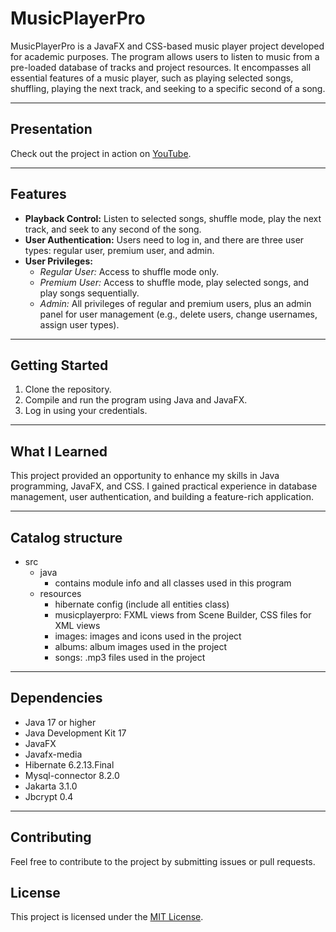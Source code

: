 # MusicPlayerPro

MusicPlayerPro is a JavaFX and CSS-based music player project developed for academic purposes. 
The program allows users to listen to music from a pre-loaded database of tracks and project resources. 
It encompasses all essential features of a music player, such as playing selected songs, shuffling, playing the next track, and seeking to a specific second of a song.

<hr>

## Presentation
Check out the project in action on [YouTube](https://youtu.be/skL0QiSQOU4).

<hr>

## Features
- **Playback Control:** Listen to selected songs, shuffle mode, play the next track, and seek to any second of the song.
- **User Authentication:** Users need to log in, and there are three user types: regular user, premium user, and admin.
- **User Privileges:**
  - *Regular User:* Access to shuffle mode only.
  - *Premium User:* Access to shuffle mode, play selected songs, and play songs sequentially.
  - *Admin:* All privileges of regular and premium users, plus an admin panel for user management (e.g., delete users, change usernames, assign user types).

<hr>

## Getting Started
1. Clone the repository.
2. Compile and run the program using Java and JavaFX.
3. Log in using your credentials.

<hr>

## What I Learned
This project provided an opportunity to enhance my skills in Java programming, JavaFX, and CSS. 
I gained practical experience in database management, user authentication, and building a feature-rich application.

<hr>

## Catalog structure
- src
  - java
    - contains module info and all classes used in this program
  - resources
    - hibernate config (include all entities class)
    - musicplayerpro: FXML views from Scene Builder, CSS files for XML views
    - images: images and icons used in the project
    - albums: album images used in the project
    - songs: .mp3 files used in the project

              
<hr>

## Dependencies
- Java 17 or higher
- Java Development Kit 17
- JavaFX
- Javafx-media
- Hibernate 6.2.13.Final
- Mysql-connector 8.2.0
- Jakarta 3.1.0
- Jbcrypt 0.4

<hr>

## Contributing
Feel free to contribute to the project by submitting issues or pull requests.

## License
This project is licensed under the [MIT License](LICENSE).


